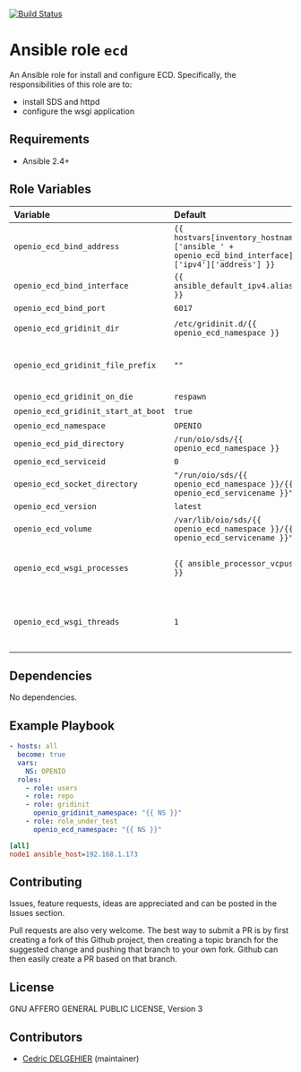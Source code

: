 [![Build Status](https://travis-ci.org/open-io/ansible-role-openio-ecd.svg?branch=master)](https://travis-ci.org/open-io/ansible-role-openio-ecd)
# Ansible role `ecd`

An Ansible role for install and configure ECD. Specifically, the responsibilities of this role are to:

- install SDS and httpd
- configure the wsgi application

## Requirements

- Ansible 2.4+

## Role Variables


| Variable   | Default | Comments (type)  |
| :---       | :---    | :---             |
| `openio_ecd_bind_address` | `{{ hostvars[inventory_hostname]['ansible_' + openio_ecd_bind_interface]['ipv4']['address'] }}` | The address that this ecd instance will run on |
| `openio_ecd_bind_interface` | `{{ ansible_default_ipv4.alias }}` | The interface that this ecd instance will run on |
| `openio_ecd_bind_port` | `6017` | Listening port |
| `openio_ecd_gridinit_dir` | `/etc/gridinit.d/{{ openio_ecd_namespace }}` | Path to copy the gridinit conf |
| `openio_ecd_gridinit_file_prefix` | `""` | Maybe set it to {{ openio_ecd_namespace }}- for old gridinit's style |
| `openio_ecd_gridinit_on_die` | `respawn` | Behaviour on failure |
| `openio_ecd_gridinit_start_at_boot` | `true` | Start at system boot |
| `openio_ecd_namespace` | `OPENIO` | Namespace |
| `openio_ecd_pid_directory` | `/run/oio/sds/{{ openio_ecd_namespace }}` | Folder for pid file |
| `openio_ecd_serviceid` | `0` |	ID in gridinit |
| `openio_ecd_socket_directory` | `"/run/oio/sds/{{ openio_ecd_namespace }}/{{ openio_ecd_servicename }}"` | Folder for socket file |
| `openio_ecd_version` | `latest` | Install a specific version |
| `openio_ecd_volume` | `/var/lib/oio/sds/{{ openio_ecd_namespace }}/{{ openio_ecd_servicename }}"` | Path to store data |
| `openio_ecd_wsgi_processes` | `{{ ansible_processor_vcpus }}` | Defines the number of daemon processes that should be started in this process group |
| `openio_ecd_wsgi_threads` | `1` | Defines the number of threads to be created to handle requests in each daemon process within the process group |

## Dependencies

No dependencies.

## Example Playbook

```yaml
- hosts: all
  become: true
  vars:
    NS: OPENIO
  roles:
    - role: users
    - role: repo
    - role: gridinit
      openio_gridinit_namespace: "{{ NS }}"
    - role: role_under_test
      openio_ecd_namespace: "{{ NS }}"
```


```ini
[all]
node1 ansible_host=192.168.1.173
```

## Contributing

Issues, feature requests, ideas are appreciated and can be posted in the Issues section.

Pull requests are also very welcome.
The best way to submit a PR is by first creating a fork of this Github project, then creating a topic branch for the suggested change and pushing that branch to your own fork.
Github can then easily create a PR based on that branch.

## License

GNU AFFERO GENERAL PUBLIC LICENSE, Version 3

## Contributors

- [Cedric DELGEHIER](https://github.com/cdelgehier) (maintainer)
